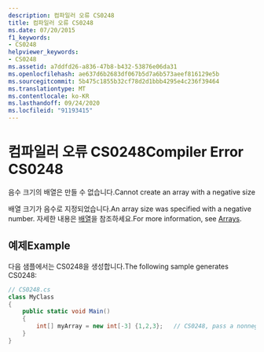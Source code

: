 ```yaml
---
description: 컴파일러 오류 CS0248
title: 컴파일러 오류 CS0248
ms.date: 07/20/2015
f1_keywords:
- CS0248
helpviewer_keywords:
- CS0248
ms.assetid: a7ddfd26-a836-47b8-b432-53876e06da31
ms.openlocfilehash: ae637d6b2683df067b5d7a6b573aeef816129e5b
ms.sourcegitcommit: 5b475c1855b32cf78d2d1bbb4295e4c236f39464
ms.translationtype: MT
ms.contentlocale: ko-KR
ms.lasthandoff: 09/24/2020
ms.locfileid: "91193415"
---
```

# <a name="compiler-error-cs0248"></a><span data-ttu-id="13e98-103">컴파일러 오류 CS0248</span><span class="sxs-lookup"><span data-stu-id="13e98-103">Compiler Error CS0248</span></span>

<span data-ttu-id="13e98-104">음수 크기의 배열은 만들 수 없습니다.</span><span class="sxs-lookup"><span data-stu-id="13e98-104">Cannot create an array with a negative size</span></span>  
  
 <span data-ttu-id="13e98-105">배열 크기가 음수로 지정되었습니다.</span><span class="sxs-lookup"><span data-stu-id="13e98-105">An array size was specified with a negative number.</span></span> <span data-ttu-id="13e98-106">자세한 내용은 [배열](../programming-guide/arrays/index.md)을 참조하세요.</span><span class="sxs-lookup"><span data-stu-id="13e98-106">For more information, see [Arrays](../programming-guide/arrays/index.md).</span></span>  
  
## <a name="example"></a><span data-ttu-id="13e98-107">예제</span><span class="sxs-lookup"><span data-stu-id="13e98-107">Example</span></span>  

 <span data-ttu-id="13e98-108">다음 샘플에서는 CS0248을 생성합니다.</span><span class="sxs-lookup"><span data-stu-id="13e98-108">The following sample generates CS0248:</span></span>  
  
```csharp  
// CS0248.cs  
class MyClass  
{  
    public static void Main()  
    {  
        int[] myArray = new int[-3] {1,2,3};   // CS0248, pass a nonnegative number  
    }  
}  
```

